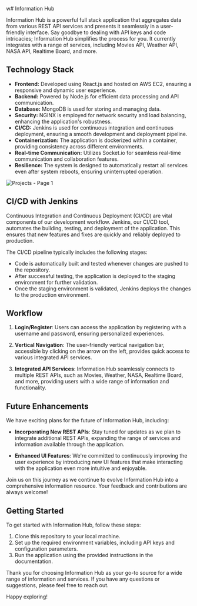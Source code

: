 w# Information Hub

Information Hub is a powerful full stack application that aggregates data from various REST API services and presents it seamlessly in a user-friendly interface. Say goodbye to dealing with API keys and code intricacies; Information Hub simplifies the process for you. It currently integrates with a range of services, including Movies API, Weather API, NASA API, Realtime Board, and more.

## Technology Stack

- **Frontend:** Developed using React.js and hosted on AWS EC2, ensuring a responsive and dynamic user experience.
- **Backend:** Powered by Node.js for efficient data processing and API communication.
- **Database:** MongoDB is used for storing and managing data.
- **Security:** NGINX is employed for network security and load balancing, enhancing the application's robustness.
- **CI/CD:** Jenkins is used for continuous integration and continuous deployment, ensuring a smooth development and deployment pipeline.
- **Containerization:** The application is dockerized within a container, providing consistency across different environments.
- **Real-time Communication:** Utilizes Socket.io for seamless real-time communication and collaboration features.
- **Resilience:** The system is designed to automatically restart all services even after system reboots, ensuring uninterrupted operation.

![Projects - Page 1](https://github.com/Dheeraj0650/InformationHub/assets/41461773/f05a1d73-3cb1-40fa-b1a3-9c8b40aa7d4e)

## CI/CD with Jenkins

Continuous Integration and Continuous Deployment (CI/CD) are vital components of our development workflow. Jenkins, our CI/CD tool, automates the building, testing, and deployment of the application. This ensures that new features and fixes are quickly and reliably deployed to production.

The CI/CD pipeline typically includes the following stages:
- Code is automatically built and tested whenever changes are pushed to the repository.
- After successful testing, the application is deployed to the staging environment for further validation.
- Once the staging environment is validated, Jenkins deploys the changes to the production environment.

## Workflow

1. **Login/Register**: Users can access the application by registering with a username and password, ensuring personalized experiences.

2. **Vertical Navigation**: The user-friendly vertical navigation bar, accessible by clicking on the arrow on the left, provides quick access to various integrated API services.

3. **Integrated API Services**: Information Hub seamlessly connects to multiple REST APIs, such as Movies, Weather, NASA, Realtime Board, and more, providing users with a wide range of information and functionality.

## Future Enhancements

We have exciting plans for the future of Information Hub, including:

- **Incorporating New REST APIs**: Stay tuned for updates as we plan to integrate additional REST APIs, expanding the range of services and information available through the application.

- **Enhanced UI Features**: We're committed to continuously improving the user experience by introducing new UI features that make interacting with the application even more intuitive and enjoyable.

Join us on this journey as we continue to evolve Information Hub into a comprehensive information resource. Your feedback and contributions are always welcome!

## Getting Started

To get started with Information Hub, follow these steps:

1. Clone this repository to your local machine.
2. Set up the required environment variables, including API keys and configuration parameters.
3. Run the application using the provided instructions in the documentation.

Thank you for choosing Information Hub as your go-to source for a wide range of information and services. If you have any questions or suggestions, please feel free to reach out.

Happy exploring!
